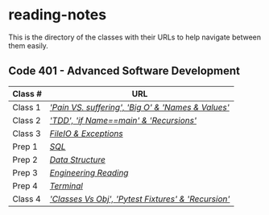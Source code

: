 
# reading-notes

This is the directory of the classes with their URLs to help navigate between them easily.


## Code 401 - Advanced Software Development


| **Class #** | **URL** |   
| -------- | -----------|
| Class 1   | *['Pain VS. suffering', 'Big O' & 'Names & Values' ](./ReadingQuestions.md)*    | 
| Class 2   | *['TDD', 'if _Name_==_main_' & 'Recursions'](./Read2.md)*     | 
| Class 3  |  *[FileIO & Exceptions](./ReadClass3.md)*      |
| Prep 1 | *[SQL](./Read3_SQL.md)*|
| Prep 2 | *[Data Structure](./DataStructure.md)*|
| Prep 3 | *[Engineering Reading](./EngineeringReading.md)*|
| Prep 4 | *[Terminal](./Read4_Terminal.md)*|
| Class 4 | *[ 'Classes Vs Obj', 'Pytest Fixtures' & 'Recursion'](./ReadClass_04.md)* |  
